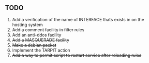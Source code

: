 ## TODO
  1. Add a verification of the name of INTERFACE thats exists in on the hosting system
  2. ~~Add a comment facility in filter rules~~
  3. Add an anti-ddos facility
  4. ~~Add a MASQUERADE facility~~
  5. ~~Make a debian packet~~
  6. Implement the TARPIT action
  7. ~~Add a way to permit script to restart service after reloading rules~~